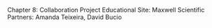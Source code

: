 Chapter 8: Collaboration Project
Educational Site: Maxwell Scientific
Partners: Amanda Teixeira, David Bucio